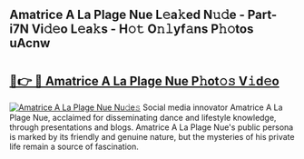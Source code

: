 ## Amatrice A La Plage Nue L𝚎a𝚔ed N𝚞𝚍e - Part-i7N Vi𝚍𝚎o L𝚎a𝚔s - H𝚘𝚝 O𝚗𝚕yf𝚊ns P𝚑𝚘tos uAcnw

# <h2><a href="http://kf19d7.oniu.top/?m=Amatrice+A+La+Plage+Nue">🔗👉 🔴 Amatrice A La Plage Nue P𝚑ot𝚘𝚜 V𝚒d𝚎o</a></h2>

[![Amatrice A La Plage Nue Nu𝚍e𝚜](https://i.imgur.com/0qMVB7G.gif)](http://kf19d7.oniu.top/?m=Amatrice+A+La+Plage+Nue)
Social media innovator Amatrice A La Plage Nue, acclaimed for disseminating dance and lifestyle knowledge, through presentations and blogs. Amatrice A La Plage Nue's public persona is marked by its friendly and genuine nature, but the mysteries of his private life remain a source of fascination.  
